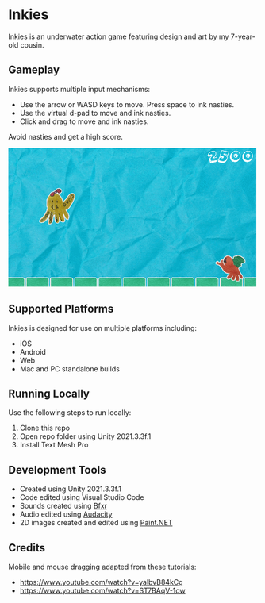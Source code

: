 # Inkies
Inkies is an underwater action game featuring design and art by my 7-year-old cousin.

## Gameplay
Inkies supports multiple input mechanisms:
- Use the arrow or WASD keys to move. Press space to ink nasties. 
- Use the virtual d-pad to move and ink nasties.
- Click and drag to move and ink nasties. 

Avoid nasties and get a high score.

![Inkies gameplay](https://github.com/mklewandowski/inkies/blob/main/Assets/Images/inkies-gameplay.gif?raw=true)

## Supported Platforms
Inkies is designed for use on multiple platforms including:
- iOS
- Android
- Web
- Mac and PC standalone builds

## Running Locally
Use the following steps to run locally:
1. Clone this repo
2. Open repo folder using Unity 2021.3.3f.1
3. Install Text Mesh Pro

## Development Tools
- Created using Unity 2021.3.3f.1
- Code edited using Visual Studio Code
- Sounds created using [Bfxr](https://www.bfxr.net/)
- Audio edited using [Audacity](https://www.audacityteam.org/)
- 2D images created and edited using [Paint.NET](https://www.getpaint.net/)

## Credits
Mobile and mouse dragging adapted from these tutorials:
- https://www.youtube.com/watch?v=yalbvB84kCg
- https://www.youtube.com/watch?v=ST7BAqV-1ow